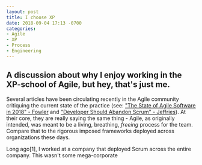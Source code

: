```yaml
---
layout: post
title: I choose XP
date: 2018-09-04 17:13 -0700
categories:
- Agile
- XP
- Process
- Engineering
---
```

<h2 class="intro">A discussion about why I enjoy working in the XP-school of Agile, but hey, that's just me.</h2>

Several articles have been circulating recently in the Agile community critiquing the current state of the practice (see: ["The State of Agile Software in 2018" - Fowler](https://martinfowler.com/articles/agile-aus-2018.html) and ["Developer Should Abandon Scrum" - Jeffries](https://ronjeffries.com/articles/018-01ff/abandon-1/)). At their core, they are really saying the same thing - Agile, as originally intended, was meant to be a living, breathing, _freeing_ process for the team. Compare that to the rigorous imposed frameworks deployed across organizations these days.

Long ago[1], I worked at a company that deployed Scrum across the entire company. This wasn't some mega-corporate 
